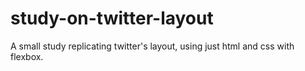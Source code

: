 # study-on-twitter-layout
A small study replicating twitter's layout, using just html and css with flexbox.
